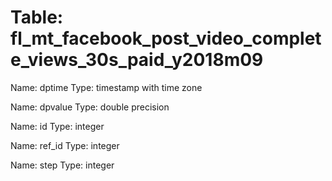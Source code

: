 Table: fl_mt_facebook_post_video_complete_views_30s_paid_y2018m09
=================================================================

Name: dptime
Type: timestamp with time zone

Name: dpvalue
Type: double precision

Name: id
Type: integer

Name: ref_id
Type: integer

Name: step
Type: integer

